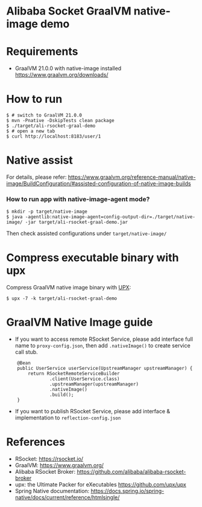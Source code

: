 Alibaba Socket GraalVM native-image demo
========================================

# Requirements

* GraalVM 21.0.0 with native-image installed  https://www.graalvm.org/downloads/

# How to run

```
$ # switch to GraalVM 21.0.0
$ mvn -Pnative -DskipTests clean package
$ ./target/ali-rsocket-graal-demo
$ # open a new tab
$ curl http://localhost:8183/user/1
```

# Native assist

For details, please refer: https://www.graalvm.org/reference-manual/native-image/BuildConfiguration/#assisted-configuration-of-native-image-builds

### How to run app with native-image-agent mode?

```
$ mkdir -p target/native-image
$ java -agentlib:native-image-agent=config-output-dir=./target/native-image/ -jar target/ali-rsocket-graal-demo.jar
```

Then check assisted configurations under `target/native-image/`

# Compress executable binary with upx

Compress GraalVM native image binary with [UPX](https://github.com/upx/upx):

```
$ upx -7 -k target/ali-rsocket-graal-demo  
```

# GraalVM Native Image guide

* If you want to access remote RSocket Service, please add interface full name to `proxy-config.json`, then add `.nativeImage()`  to create service call stub.

```
    @Bean
    public UserService userService(UpstreamManager upstreamManager) {
        return RSocketRemoteServiceBuilder
                .client(UserService.class)
                .upstreamManager(upstreamManager)
                .nativeImage()
                .build();
    }
```

* If you want to publish RSocket Service, please add interface & implementation to `reflection-config.json`

# References

* RSocket: https://rsocket.io/
* GraalVM: https://www.graalvm.org/
* Alibaba RSocket Broker: https://github.com/alibaba/alibaba-rsocket-broker
* upx: the Ultimate Packer for eXecutables https://github.com/upx/upx
* Spring Native documentation: https://docs.spring.io/spring-native/docs/current/reference/htmlsingle/

